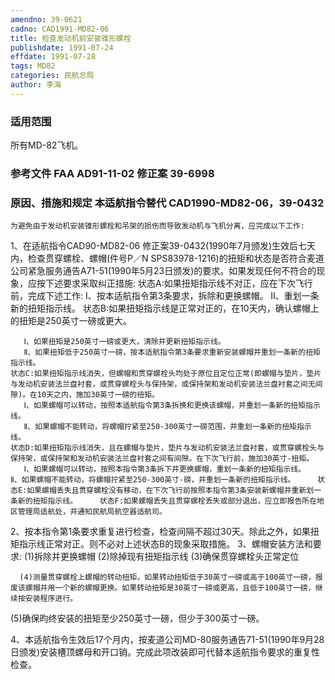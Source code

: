 ```yaml
---
amendno: 39-0621
cadno: CAD1991-MD82-06
title: 检查发动机前安装锥形螺栓
publishdate: 1991-07-24
effdate: 1991-07-28
tags: MD82
categories: 民航总局
author: 李海
---
```


### 适用范围 
所有MD-82飞机。

### 参考文件    FAA AD91-11-02 修正案 39-6998 

### 原因、措施和规定 本适航指令替代 CAD1990-MD82-06，39-0432 
    为避免由于发动机安装锥形螺栓和吊架的损伤而导致发动机与飞机分离，应完成以下工作: 
1、在适航指令CAD90-MD82-06 修正案39-0432(1990年7月颁发)生效后七天内，检查贯穿螺栓、螺帽(件号P／N SPS83978-1216)的扭矩和状态是否符合麦道公司紧急服务通告A71-51(1990年5月23日颁发)的要求。如果发现任何不符合的现象，应按下述要求采取纠正措施: 
    状态A:如果扭矩指示线不对正，应在下次飞行前，完成下述工作: Ⅰ、按本适航指令第3条要求，拆除和更换螺帽。 Ⅱ、重划一条新的扭矩指示线。 
    状态B:如果扭矩指示线是正常对正的，在10天内，确认螺帽上的扭矩是250英寸一磅或更大。 
  
       Ⅰ、如果扭矩是250英寸一磅或更大，清除并更新扭矩指示线。
       Ⅱ、如果扭矩低于250英寸一磅，按本适航指令第3条要求重新安装螺帽并重划一条新的扭矩指示线。 
    状态C:如果扭矩指示线消失，但螺帽和贯穿螺栓头均处于原位且定位正常(即螺帽与垫片，垫片与发动机安装法兰盘衬套，或贯穿螺栓头与保持架，或保持架和发动机安装法兰盘衬套之间无间隙)。在10天之内，施加30英寸一磅的扭矩。 
       Ⅰ、如果螺帽可以转动，按照本适航指令第3条拆换和更换该螺帽，并重划一条新的扭矩指示线。 
       Ⅱ、如果螺帽不能转动，将螺帽拧紧至250-300英寸一磅范围，并重划一条新的扭矩指示线。 
    状态D:如果扭矩指示线消失，且在螺帽与垫片，垫片与发动机安装法兰盘衬套，或贯穿螺栓头与保持架，或保持架和发动机安装法兰盘衬套之间有间隙。在下次飞行前，施加30英寸-扭矩。 
       Ⅰ、如果螺帽可以转动，按照本指令第3条拆下并更换螺帽，重划一条新的扭矩指示线。        Ⅱ、如果螺帽不能转动，将螺帽拧紧至250-300英寸-磅，并重划一条新的扭矩指示线。     状态E:如果螺帽丢失且贯穿螺栓没有移动，在下次飞行前按照本指令第3条安装新螺帽并重新划一条新的扭矩指示线。     状态F:如果螺帽丢失且贯穿螺栓丢失或部分退出，应立即报告所在地区管理局适航处，并通知民航局航空器适航司。 
2、按本指令第1条要求重复进行检查，检查间隔不超过30天。除此之外，如果扭矩指示线正常对正。则不必对上述状态B的现象采取措施。 
3、螺帽安装方法和要求: 
(1)拆除并更换螺帽 
(2)除掉现有扭矩指示线 
(3)确保贯穿螺栓头正常定位 

      (4)测量贯穿螺栓上螺帽的转动扭矩，如果转动扭矩低于30英寸一磅或高于100英寸一磅，报废该螺帽并用一个新的螺帽更换。如果转动扭矩是30英寸一磅或更高，且低于100英寸一磅，继续按安装程序进行。 
(5)确保昀终安装的扭矩至少250英寸一磅，但少于300英寸一磅。 

  
4、本适航指令生效后17个月内，按麦道公司MD-80服务通告71-51(1990年9月28日颁发)安装槽顶螺母和开口销。完成此项改装即可代替本适航指令要求的重复性检查。
